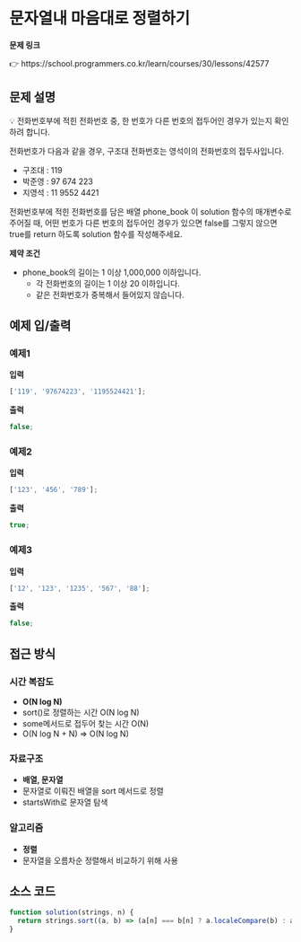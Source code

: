 # 문자열내 마음대로 정렬하기

**문제 링크**

<aside>
👉 https://school.programmers.co.kr/learn/courses/30/lessons/42577

</aside>

## 문제 설명

<aside>
💡 전화번호부에 적힌 전화번호 중, 한 번호가 다른 번호의 접두어인 경우가 있는지 확인하려 합니다.

전화번호가 다음과 같을 경우, 구조대 전화번호는 영석이의 전화번호의 접두사입니다.

- 구조대 : 119
- 박준영 : 97 674 223
- 지영석 : 11 9552 4421

전화번호부에 적힌 전화번호를 담은 배열 phone_book 이 solution 함수의 매개변수로 주어질 때, 어떤 번호가 다른 번호의 접두어인 경우가 있으면 false를 그렇지 않으면 true를 return 하도록 solution 함수를 작성해주세요.

</aside>

**제약 조건**

- phone_book의 길이는 1 이상 1,000,000 이하입니다.
  - 각 전화번호의 길이는 1 이상 20 이하입니다.
  - 같은 전화번호가 중복해서 들어있지 않습니다.

## 예제 입/출력

### 예제1

**입력**

```jsx
['119', '97674223', '1195524421'];
```

**출력**

```jsx
false;
```

### 예제2

**입력**

```jsx
['123', '456', '789'];
```

**출력**

```jsx
true;
```

### 예제3

**입력**

```jsx
['12', '123', '1235', '567', '88'];
```

**출력**

```jsx
false;
```

## 접근 방식

### 시간 복잡도

- **O(N log N)**
- sort()로 정렬하는 시간 O(N log N)
- some메서드로 접두어 찾는 시간 O(N)
- O(N log N + N) ⇒ O(N log N)

### 자료구조

- **배열, 문자열**
- 문자열로 이뤄진 배열을 sort 메서드로 정렬
- startsWith로 문자열 탐색

### 알고리즘

- **정렬**
- 문자열을 오름차순 정렬해서 비교하기 위해 사용

## 소스 코드

```jsx
function solution(strings, n) {
  return strings.sort((a, b) => (a[n] === b[n] ? a.localeCompare(b) : a[n].localeCompare(b[n])));
}
```

